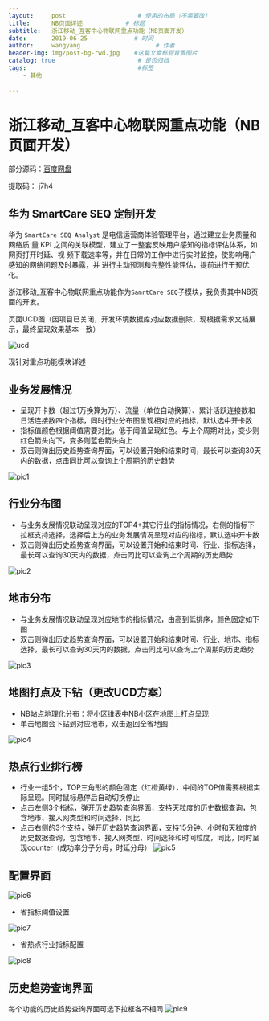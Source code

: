 ```yaml
---
layout:     post                    # 使用的布局（不需要改）
title:      NB页面详述            # 标题 
subtitle:   浙江移动_互客中心物联网重点功能（NB页面开发） 
date:       2019-06-25             # 时间
author:     wangyang                     # 作者
header-img: img/post-bg-rwd.jpg    #这篇文章标题背景图片
catalog: true                       # 是否归档
tags:                               #标签
    - 其他
        
---
```




浙江移动_互客中心物联网重点功能（NB页面开发）
========================================

部分源码：[百度网盘](https://pan.baidu.com/s/1X9_xaP-e7egRPKSkqx2RVw)

提取码： j7h4

华为 SmartCare SEQ 定制开发
------------------------------

华为 `SmartCare SEQ Analyst` 是电信运营商体验管理平台，通过建立业务质量和网络质
量 KPI 之间的关联模型，建立了一整套反映用户感知的指标评估体系，如网页打开时延、视
频下载速率等，并在日常的工作中进行实时监控，使影响用户感知的网络问题及时暴露，并
进行主动预测和完整性能评估，提前进行干预优化。

浙江移动_互客中心物联网重点功能作为`SamrtCare SEQ`子模块，我负责其中NB页面的开发。

页面UCD图（因项目已关闭，开发环境数据库对应数据删除，现根据需求文档展示，最终呈现效果基本一致）

![ucd](http://ww3.sinaimg.cn/large/006tNc79ly1g4dnv8rfllj31090ju79m.jpg)

现针对重点功能模块详述

业务发展情况
-------------------------
* 呈现开卡数（超过1万换算为万）、流量（单位自动换算）、累计活跃连接数和日活连接数四个指标，同时行业分布图呈现相对应的指标，默认选中开卡数
* 指标值颜色根据阈值需要对比，低于阈值呈现红色。与上个周期对比，变少则红色箭头向下，变多则蓝色箭头向上
* 双击则弹出历史趋势查询界面，可以设置开始和结束时间，最长可以查询30天内的数据，点击同比可以查询上个周期的历史趋势

![pic1](http://ww4.sinaimg.cn/large/006tNc79ly1g4dpr7thhwj30cs053gmo.jpg)

行业分布图
-------------------------
* 与业务发展情况联动呈现对应的TOP4+其它行业的指标情况，右侧的指标下拉框支持选择，选择后上方的业务发展情况呈现对应的指标，默认选中开卡数
* 双击则弹出历史趋势查询界面，可以设置开始和结束时间、行业、指标选择，最长可以查询30天内的数据，点击同比可以查询上个周期的历史趋势

![pic2](http://ww3.sinaimg.cn/large/006tNc79ly1g4dprsiv9yj30cm058q48.jpg)

地市分布
---------------------------
* 与业务发展情况联动呈现对应地市的指标情况，由高到低排序，颜色固定如下图 
* 双击则弹出历史趋势查询界面，可以设置开始和结束时间、行业、地市、指标选择，最长可以查询30天内的数据，点击同比可以查询上个周期的历史趋势

![pic3](http://ww2.sinaimg.cn/large/006tNc79ly1g4dpsabiv6j30cg03xgm9.jpg)

地图打点及下钻（更改UCD方案）
----------------------------

* NB站点地理化分布：将小区维表中NB小区在地图上打点呈现
* 单击地图会下钻到对应地市，双击返回全省地图

![pic4](http://ww4.sinaimg.cn/large/006tNc79ly1g4dptl1vzoj30la0i5jue.jpg)

热点行业排行榜
--------------------------------
* 行业一组5个，TOP三角形的颜色固定（红橙黄绿），中间的TOP值需要根据实际呈现。同时鼠标悬停后自动切换停止 
* 点击左侧3个指标，弹开历史趋势查询界面，支持天粒度的历史数据查询，包含地市、接入网类型和时间选择，同比
* 点击右侧的3个支持，弹开历史趋势查询界面，支持15分钟、小时和天粒度的历史数据查询，包含地市、接入网类型、时间选择和时间粒度，同比，同时呈现counter（成功率分子分母，时延分母）
![pic5](http://ww2.sinaimg.cn/large/006tNc79ly1g4dpufhws6j30bx0dzaci.jpg)

配置界面
--------------------
![pic6](http://ww4.sinaimg.cn/large/006tNc79ly1g4dputo8abj303s042jr9.jpg)

* 省指标阈值设置

![pic7](http://ww2.sinaimg.cn/large/006tNc79ly1g4dpxjq3sgj30bb06e0sq.jpg)

* 省热点行业指标配置

![pic8](http://ww4.sinaimg.cn/large/006tNc79ly1g4dpy04pp8j30hx08z749.jpg)
 
 

历史趋势查询界面
-------------------------------
每个功能的历史趋势查询界面可选下拉框各不相同
![pic9](http://ww1.sinaimg.cn/large/006tNc79ly1g4dpyc5jefj30om0bcdgb.jpg)